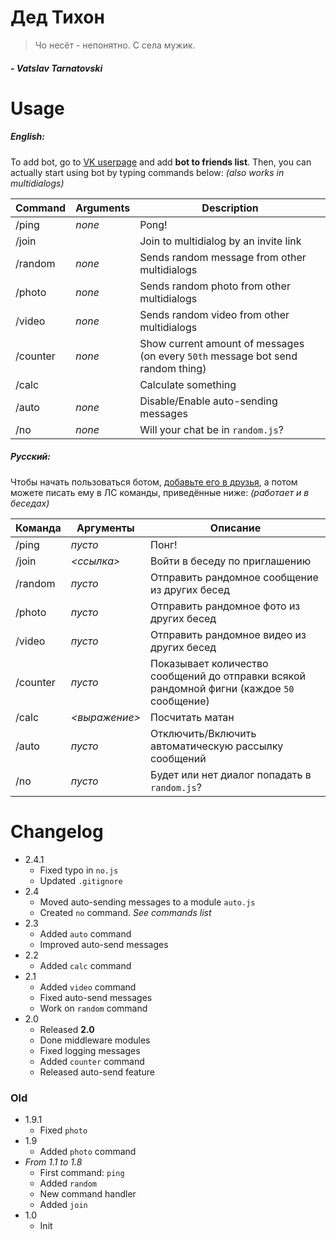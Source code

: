 # Дед Тихон

> Чо несёт - непонятно. С села мужик. 
##### *- Vatslav Tarnatovski*

# Usage

##### English:

To add bot, go to [VK userpage](https://vk.com/tihon_bot) and add **bot to friends list**.
Then, you can actually start using bot by typing commands below: *(also works in multidialogs)*

Command | Arguments | Description
------------ | ------------- | -------------
/ping | *none* | Pong!
/join | *<link>* | Join to multidialog by an invite link
/random | *none* | Sends random message from other multidialogs
/photo | *none* | Sends random photo from other multidialogs
/video | *none* | Sends random video from other multidialogs
/counter | *none* | Show current amount of messages (on every `50th` message bot send random thing)
/calc | *<expression>* | Calculate something
/auto | *none* | Disable/Enable auto-sending messages
/no | *none* | Will your chat be in `random.js`?

##### Русский:

Чтобы начать пользоваться ботом, [добавьте его в друзья](https://vk.com/tihon_bot), а потом можете писать ему в ЛС команды, приведённые ниже: *(работает и в беседах)*

Команда | Аргументы | Описание
------------ | ------------- | -------------
/ping | *пусто* | Понг!
/join | *<ссылка>* | Войти в беседу по приглашению
/random | *пусто* | Отправить рандомное сообщение из других бесед
/photo | *пусто* | Отправить рандомное фото из других бесед
/video | *пусто* | Отправить рандомное видео из других бесед
/counter | *пусто* | Показывает количество сообщений до отправки всякой рандомной фигни (каждое `50` сообщение)
/calc | *<выражение>* | Посчитать матан
/auto | *пусто* | Отключить/Включить автоматическую рассылку сообщений
/no | *пусто* | Будет или нет диалог попадать в `random.js`?

# Changelog
- 2.4.1
  - Fixed typo in `no.js`
  - Updated `.gitignore`
- 2.4
  - Moved auto-sending messages to a module `auto.js`
  - Created `no` command. *See commands list*
- 2.3
  - Added `auto` command
  - Improved auto-send messages
- 2.2
  - Added `calc` command
- 2.1
  - Added `video` command
  - Fixed auto-send messages
  - Work on `random` command
- 2.0
  - Released **2.0**
  - Done middleware modules
  - Fixed logging messages
  - Added `counter` command
  - Released auto-send feature

### Old

- 1.9.1
  - Fixed `photo`
- 1.9
  - Added `photo` command
- *From 1.1 to 1.8*
  - First command: `ping`
  - Added `random`
  - New command handler
  - Added `join`
- 1.0
  - Init
